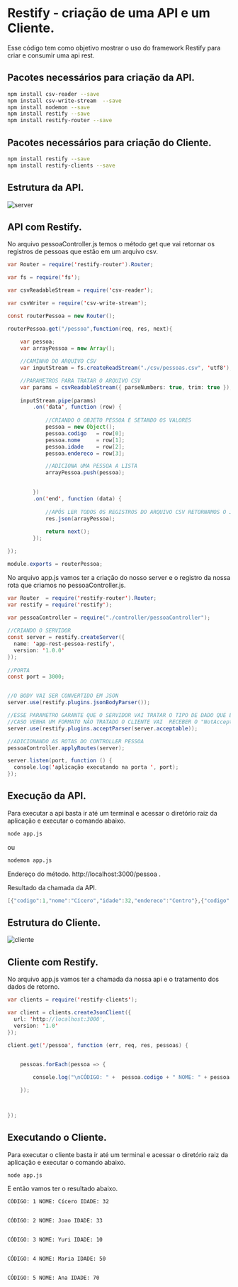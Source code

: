 # Restify - criação de uma API e um Cliente.

Esse código tem como objetivo mostrar o uso do framework Restify para criar e consumir uma api rest.

## Pacotes necessários para criação da API.

```bash
npm install csv-reader --save
npm install csv-write-stream  --save
npm install nodemon --save
npm install restify --save
npm install restify-router --save
```

## Pacotes necessários para criação do Cliente.

```bash
npm install restify --save
npm install restify-clients --save
```

## Estrutura da API.

![server](https://user-images.githubusercontent.com/17622032/50913350-52f57000-141b-11e9-939f-4893bee64b00.png)


## API com Restify.

No arquivo pessoaController.js temos o método get que vai retornar os registros de pessoas que estão em um arquivo csv.


```java
var Router = require('restify-router').Router;

var fs = require('fs');

var csvReadableStream = require('csv-reader');

var csvWriter = require('csv-write-stream');

const routerPessoa = new Router();

routerPessoa.get("/pessoa",function(req, res, next){
    
    var pessoa;
    var arrayPessoa = new Array();

    //CAMINHO DO ARQUIVO CSV
    var inputStream = fs.createReadStream("./csv/pessoas.csv", 'utf8');

    //PARAMETROS PARA TRATAR O ARQUIVO CSV
    var params = csvReadableStream({ parseNumbers: true, trim: true });
    
    inputStream.pipe(params)
        .on('data', function (row) {
            
            //CRIANDO O OBJETO PESSOA E SETANDO OS VALORES
            pessoa = new Object();
            pessoa.codigo   = row[0];
            pessoa.nome     = row[1];
            pessoa.idade    = row[2];
            pessoa.endereco = row[3];

            //ADICIONA UMA PESSOA A LISTA
            arrayPessoa.push(pessoa);

            
        })
        .on('end', function (data) {
            
            //APÓS LER TODOS OS REGISTROS DO ARQUIVO CSV RETORNAMOS O JSON            
            res.json(arrayPessoa);
    
            return next();   
        });     

});

module.exports = routerPessoa;
```
No arquivo app.js vamos ter a criação do nosso server e o registro da nossa rota que criamos no pessoaController.js.

```java
var Router  = require('restify-router').Router;
var restify = require('restify');

var pessoaController = require("./controller/pessoaController");
 
//CRIANDO O SERVIDOR
const server = restify.createServer({
  name: 'app-rest-pessoa-restify',
  version: '1.0.0'
});
 
//PORTA
const port = 3000;


//O BODY VAI SER CONVERTIDO EM JSON
server.use(restify.plugins.jsonBodyParser());

//ESSE PARAMETRO GARANTE QUE O SERVIDOR VAI TRATAR O TIPO DE DADO QUE ESTAMOS ESEPRADO,
//CASO VENHA UM FORMATO NÃO TRATADO O CLIENTE VAI  RECEBER O "NotAcceptableError (406)".
server.use(restify.plugins.acceptParser(server.acceptable));

//ADICIONANDO AS ROTAS DO CONTROLLER PESSOA
pessoaController.applyRoutes(server);

server.listen(port, function () {
  console.log('aplicação executando na porta ', port);
});

```
## Execução da API.

Para executar a api basta ir até um terminal e acessar o diretório raiz da aplicação e executar o comando abaixo.

```bash
node app.js
```
ou 

```bash
nodemon app.js
```

Endereço do método.
http://localhost:3000/pessoa .

Resultado da chamada da API.
```java
[{"codigo":1,"nome":"Cícero","idade":32,"endereco":"Centro"},{"codigo":2,"nome":"Joao","idade":33,"endereco":"Avenida Tio San"},{"codigo":3,"nome":"Yuri","idade":10,"endereco":"Rua Maria"},{"codigo":4,"nome":"Maria","idade":50,"endereco":"Avenida Brasil"},{"codigo":5,"nome":"Ana","idade":70,"endereco":"Rua Rio de Janeiro"}]
```


## Estrutura do Cliente.

![cliente](https://user-images.githubusercontent.com/17622032/50913354-5688f700-141b-11e9-902d-883a57ca317a.png)

## Cliente com Restify.

No arquivo app.js vamos ter a chamada da nossa api e o tratamento dos dados de retorno.

```java
var clients = require('restify-clients');

var client = clients.createJsonClient({
  url: 'http://localhost:3000',
  version: '1.0'
});

client.get('/pessoa', function (err, req, res, pessoas) {

 
    pessoas.forEach(pessoa => {

        console.log("\nCÓDIGO: " +  pessoa.codigo + " NOME: " + pessoa.nome + " IDADE: " + pessoa.idade + "\n");

    });



});
```

## Executando o Cliente.

Para executar o cliente basta ir até um terminal e acessar o diretório raiz da aplicação e executar o comando abaixo.

```bash
node app.js
```

E então vamos ter o resultado abaixo.

```bash
CÓDIGO: 1 NOME: Cícero IDADE: 32


CÓDIGO: 2 NOME: Joao IDADE: 33


CÓDIGO: 3 NOME: Yuri IDADE: 10


CÓDIGO: 4 NOME: Maria IDADE: 50


CÓDIGO: 5 NOME: Ana IDADE: 70
```


